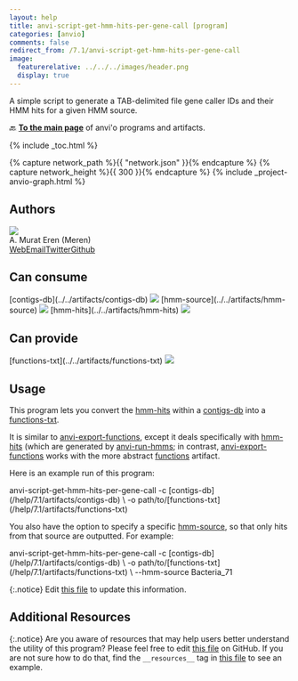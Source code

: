 ```yaml
---
layout: help
title: anvi-script-get-hmm-hits-per-gene-call [program]
categories: [anvio]
comments: false
redirect_from: /7.1/anvi-script-get-hmm-hits-per-gene-call
image:
  featurerelative: ../../../images/header.png
  display: true
---
```


A simple script to generate a TAB-delimited file gene caller IDs and their HMM hits for a given HMM source.

🔙 **[To the main page](../../)** of anvi'o programs and artifacts.


{% include _toc.html %}
<div id="svg" class="subnetwork"></div>
{% capture network_path %}{{ "network.json" }}{% endcapture %}
{% capture network_height %}{{ 300 }}{% endcapture %}
{% include _project-anvio-graph.html %}


## Authors

<div class="anvio-person"><div class="anvio-person-info"><div class="anvio-person-photo"><img class="anvio-person-photo-img" src="../../images/authors/meren.jpg" /></div><div class="anvio-person-info-box"><span class="anvio-person-name">A. Murat Eren (Meren)</span><div class="anvio-person-social-box"><a href="http://meren.org" class="person-social" target="_blank"><i class="fa fa-fw fa-home"></i>Web</a><a href="mailto:a.murat.eren@gmail.com" class="person-social" target="_blank"><i class="fa fa-fw fa-envelope-square"></i>Email</a><a href="http://twitter.com/merenbey" class="person-social" target="_blank"><i class="fa fa-fw fa-twitter-square"></i>Twitter</a><a href="http://github.com/meren" class="person-social" target="_blank"><i class="fa fa-fw fa-github"></i>Github</a></div></div></div></div>



## Can consume


<p style="text-align: left" markdown="1"><span class="artifact-r">[contigs-db](../../artifacts/contigs-db) <img src="../../images/icons/DB.png" class="artifact-icon-mini" /></span> <span class="artifact-r">[hmm-source](../../artifacts/hmm-source) <img src="../../images/icons/HMM.png" class="artifact-icon-mini" /></span> <span class="artifact-r">[hmm-hits](../../artifacts/hmm-hits) <img src="../../images/icons/CONCEPT.png" class="artifact-icon-mini" /></span></p>


## Can provide


<p style="text-align: left" markdown="1"><span class="artifact-p">[functions-txt](../../artifacts/functions-txt) <img src="../../images/icons/TXT.png" class="artifact-icon-mini" /></span></p>


## Usage


This program lets you convert the <span class="artifact-n">[hmm-hits](/help/7.1/artifacts/hmm-hits)</span> within a <span class="artifact-n">[contigs-db](/help/7.1/artifacts/contigs-db)</span> into a <span class="artifact-n">[functions-txt](/help/7.1/artifacts/functions-txt)</span>.

It is similar to <span class="artifact-n">[anvi-export-functions](/help/7.1/programs/anvi-export-functions)</span>, except it deals specifically with <span class="artifact-n">[hmm-hits](/help/7.1/artifacts/hmm-hits)</span> (which are generated by <span class="artifact-n">[anvi-run-hmms](/help/7.1/programs/anvi-run-hmms)</span>; in contrast, <span class="artifact-n">[anvi-export-functions](/help/7.1/programs/anvi-export-functions)</span> works with the more abstract <span class="artifact-n">[functions](/help/7.1/artifacts/functions)</span> artifact. 

Here is an example run of this program:

<div class="codeblock" markdown="1">
anvi&#45;script&#45;get&#45;hmm&#45;hits&#45;per&#45;gene&#45;call &#45;c <span class="artifact&#45;n">[contigs&#45;db](/help/7.1/artifacts/contigs&#45;db)</span> \ 
                                       &#45;o path/to/<span class="artifact&#45;n">[functions&#45;txt](/help/7.1/artifacts/functions&#45;txt)</span> 
</div>

You also have the option to specify a specific <span class="artifact-n">[hmm-source](/help/7.1/artifacts/hmm-source)</span>, so that only hits from that source are outputted. For example: 

<div class="codeblock" markdown="1">
anvi&#45;script&#45;get&#45;hmm&#45;hits&#45;per&#45;gene&#45;call &#45;c <span class="artifact&#45;n">[contigs&#45;db](/help/7.1/artifacts/contigs&#45;db)</span> \ 
                                       &#45;o path/to/<span class="artifact&#45;n">[functions&#45;txt](/help/7.1/artifacts/functions&#45;txt)</span> \
                                       &#45;&#45;hmm&#45;source Bacteria_71
</div>


{:.notice}
Edit [this file](https://github.com/merenlab/anvio/tree/master/anvio/docs/programs/anvi-script-get-hmm-hits-per-gene-call.md) to update this information.


## Additional Resources



{:.notice}
Are you aware of resources that may help users better understand the utility of this program? Please feel free to edit [this file](https://github.com/merenlab/anvio/tree/master/bin/anvi-script-get-hmm-hits-per-gene-call) on GitHub. If you are not sure how to do that, find the `__resources__` tag in [this file](https://github.com/merenlab/anvio/blob/master/bin/anvi-interactive) to see an example.

